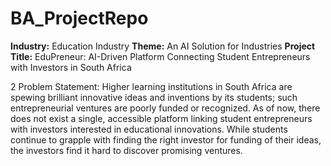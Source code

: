 # BA_ProjectRepo

**Industry:** Education Industry
**Theme:** An AI Solution for Industries
**Project Title:** EduPreneur: AI-Driven Platform Connecting Student Entrepreneurs with Investors in South Africa

2 Problem Statement: Higher learning institutions in South Africa are spewing brilliant innovative ideas and inventions by its students; such entrepreneurial ventures are poorly funded or recognized. As of now, there does not exist a single, accessible platform linking student entrepreneurs with investors interested in educational innovations. While students continue to grapple with finding the right investor for funding of their ideas, the investors find it hard to discover promising ventures.
